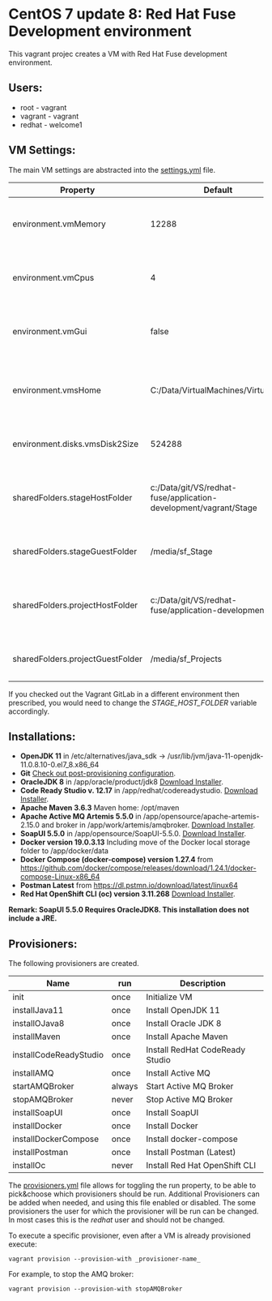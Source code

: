 # CentOS 7 update 8: Red Hat Fuse Development environment
This vagrant projec creates a VM with Red Hat Fuse development environment.

## Users: 
+ root - vagrant
+ vagrant - vagrant
+ redhat - welcome1

## VM Settings:
The main VM settings are abstracted into the [settings.yml](settings.yml) file. 

| Property               | Default       | Description                                     |
| ---------------------- | ------------- |  ---------------------------------------------- |
| environment.vmMemory   | 12288         | Allocated memory for the VM. At least 8GB is recommended. Depending on the available host memory. |
| environment.vmCpus     | 4             | Number of CPU's allocated to the VM. Don't exceed the available cores of the host. | 
| environment.vmGui      | false         | Toggle to denote if the Desktop is to be shown (true) or should run in head-less mode (false) |
| environment.vmsHome               | C:/Data/VirtualMachines/VirtualBox | Location where VirtualBox will store the VM's. Change the VirtualBox preference to this value. Or vice versa. |
| environment.disks.vmsDisk2Size    | 524288        | Size of the additional disk that will be created (1024 * 512 = 524288).|
| sharedFolders.stageHostFolder     | c:/Data/git/VS/redhat-fuse/application-development/vagrant/Stage| Location of the Stage folder within the Vagrant project. Here the install scripts and install binaries are expected. |
| sharedFolders.stageGuestFolder    | /media/sf_Stage | Local file mount refering to the STAGE_HOST_FOLDER. Don't change it |
| sharedFolders.projectHostFolder   | c:/Data/git/VS/redhat-fuse/application-development | Location of the Projects folder, to use to store project files. For example to get to folder with local Git clones. |
| sharedFolders.projectGuestFolder  | /media/sf_Projects | Local file mount refering to the STAGE_HOST_FOLDER. Don't change it |

If you checked out the Vagrant GitLab in a different environment then prescribed, you would need to change the _STAGE_HOST_FOLDER_ variable accordingly.

## Installations:
+ **OpenJDK 11** in /etc/alternatives/java_sdk -> /usr/lib/jvm/java-11-openjdk-11.0.8.10-0.el7_8.x86_64
+ **Git** [Check out post-provisioning configuration](../Stage/commonScripts/opensource/git/README.md).
+ **OracleJDK 8** in /app/oracle/product/jdk8 [Download Installer](../Stage/installBinaries/Oracle/Java).
+ **Code Ready Studio v. 12.17** in /app/redhat/codereadystudio. [Download Installer](../Stage/installBinaries/RedHat).
+ **Apache Maven 3.6.3** Maven home: /opt/maven
+ **Apache Active MQ Artemis 5.5.0** in /app/opensource/apache-artemis-2.15.0 and broker in /app/work/artemis/amqbroker. [Download Installer](../Stage/installBinaries/OpenSource/AMQ_Artemis).
+ **SoapUI 5.5.0** in /app/opensource/SoapUI-5.5.0. [Download Installer](../Stage/installBinaries/OpenSource/SoapUI).
+ **Docker version 19.0.3.13** Including move of the Docker local storage folder to /app/docker/data
+ **Docker Compose (docker-compose) version 1.27.4** from https://github.com/docker/compose/releases/download/1.24.1/docker-compose-Linux-x86_64
+ **Postman Latest** from https://dl.pstmn.io/download/latest/linux64
+ **Red Hat OpenShift CLI (oc) version 3.11.268** [Download Installer](../Stage/installBinaries/RedHat).

**Remark: SoapUI 5.5.0 Requires OracleJDK8. This installation does not include a JRE.**

## Provisioners:
The following provisioners are created.

| Name                   | run           | Description                     |
| ---------------------- | ------------- |---------------------------------|
| init                   | once          | Initialize VM                   |
| installJava11          | once          | Install OpenJDK 11              |
| installOJava8          | once          | Install Oracle JDK 8            |
| installMaven           | once          | Install Apache Maven            |
| installCodeReadyStudio | once          | Install RedHat CodeReady Studio |
| installAMQ             | once          | Install Active MQ               |
| startAMQBroker         | always        | Start Active MQ Broker          |
| stopAMQBroker          | never         | Stop Active MQ Broker           |
| installSoapUI          | once          | Install SoapUI                  |
| installDocker          | once          | Install Docker                  |
| installDockerCompose   | once          | Install docker-compose          |
| installPostman         | once          | Install Postman (Latest)        |
| installOc              | never         | Install Red Hat OpenShift CLI   |

The [provisioners.yml](provisioners.yml) file allows for toggling the run property, to be able to pick&choose which provisioners should be run. Additional Provisioners can be added when needed, and using this file enabled or disabled. The some provisioners the user for which the provisioner will be run can be changed. In most cases this is the _redhat_ user and should not be changed.

To execute a specific provisioner, even after a VM is already provisioned execute:
```
vagrant provision --provision-with _provisioner-name_
```
For example, to stop the AMQ broker:
```
vagrant provision --provision-with stopAMQBroker
```